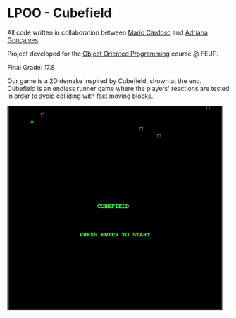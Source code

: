 # LPOO - Cubefield
All code written in collaboration between [Mario Cardoso](https://github.com/mdpcardoso) and [Adriana Gonçalves](https://github.com/adrianacscg).

Project developed for the [Object Oriented Programming](https://sigarra.up.pt/feup/pt/ucurr_geral.ficha_uc_view?pv_ocorrencia_id=436442) course @ FEUP.

Final Grade: 17.8

Our game is a 2D demake inspired by Cubefield, shown at the end. Cubefield is an endless runner game where the players' reactions are tested in order to avoid colliding with fast moving blocks.

![GameState](docs/media/game_state.gif)
